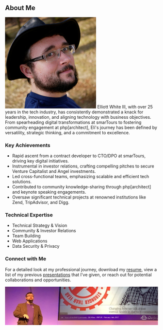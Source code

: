 ---
---

## About Me

![Eli](/assets/images/beard.eli.jpg) Elliott White III, with over 25 years in the tech industry, has consistently demonstrated a knack for leadership, innovation, and aligning technology with business objectives. From spearheading digital transformations at smarTours to fostering community engagement at php[architect], Eli's journey has been defined by versatility, strategic thinking, and a commitment to excellence.

### Key Achievements

- Rapid ascent from a contract developer to CTO/DPO at smarTours, driving key digital initiatives.
- Instrumental in investor relations, crafting compelling pitches to secure Venture Capitalist and Angel investments.
- Led cross-functional teams, emphasizing scalable and efficient tech solutions.
- Contributed to community knowledge-sharing through php[architect] and keynote speaking engagements.
- Oversaw significant technical projects at renowned institutions like Zend, TripAdvisor, and Digg.

### Technical Expertise

- Technical Strategy & Vision
- Community & Investor Relations
- Team Building
- Web Applications
- Data Security & Privacy

### Connect with Me
<a href="https://twitter.com/EliW"><i class="fab fa-twitter fa-2x"></i></a>
<a href="https://www.facebook.com/EliWhite"><i class="fab fa-facebook fa-2x"></i></a>
<a href="https://www.linkedin.com/in/eliwhite/"><i class="fab fa-linkedin fa-2x"></i></a>
<a href="{{ site.github.owner_url }}"><i class="fab fa-github fa-2x"></i></a>
<a href="mailto:{{ site.email | encode_email }}"><i class="fa fa-envelope fa-2x"></i></a>

For a detailed look at my professional journey, download my [resume](/assets/resumes/Elliott-White-Technology-Leader-2023.pdf), view a list of my previous [presentations](/presentations) that I've given, or reach out for potential collaborations and opportunities.

![Keynote](/assets/images/phpuk.keynote.jpg)
